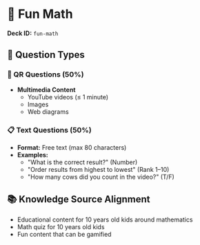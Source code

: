 # 🚀 Fun Math
**Deck ID:** `fun-math`

## 📝 Question Types

### 🔄 QR Questions (50%)
- **Multimedia Content**
  - YouTube videos (≤ 1 minute)
  - Images
  - Web diagrams

### 📋 Text Questions (50%)
- **Format:** Free text (max 80 characters)
- **Examples:**
  - "What is the correct result?" (Number)
  - "Order results from highest to lowest" (Rank 1–10)
  - "How many cows did you count in the video?" (T/F)

## 📚 Knowledge Source Alignment

- Educational content for 10 years old kids around mathematics
- Math quiz for 10 years old kids
- Fun content that can be gamified 